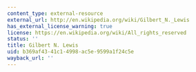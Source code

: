 ```yaml
---
content_type: external-resource
external_url: http://en.wikipedia.org/wiki/Gilbert_N._Lewis
has_external_license_warning: true
license: https://en.wikipedia.org/wiki/All_rights_reserved
status: ''
title: Gilbert N. Lewis
uid: b369af43-41c1-4998-ac5e-9599a1f24c5e
wayback_url: ''
---
```

